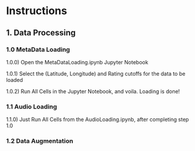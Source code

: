 # Instructions

## 1. Data Processing

### 1.0 MetaData Loading

1.0.0) Open the MetaDataLoading.ipynb Jupyter Notebook

1.0.1) Select the (Latitude, Longitude) and Rating cutoffs for the data to be loaded

1.0.2) Run All Cells in the Jupyter Notebook, and voila. Loading is done!

### 1.1 Audio Loading

1.1.0) Just Run All Cells from the AudioLoading.ipynb, after completing step 1.0



### 1.2 Data Augmentation
